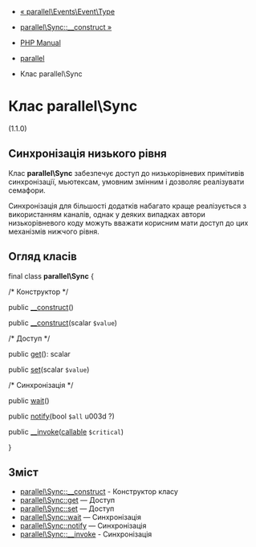 - [« parallel\Events\Event\Type](class.parallel-events-event-type.md)
- [parallel\Sync::\_\_construct »](parallel-sync.construct.md)

- [PHP Manual](index.md)
- [parallel](book.parallel.md)
- Клас parallel\Sync

# Клас parallel\Sync

(1.1.0)

## Синхронізація низького рівня

Клас **parallel\Sync** забезпечує доступ до низькорівневих примітивів
синхронізації, мьютексам, умовним змінним і дозволяє реалізувати
семафори.

Синхронізація для більшості додатків набагато краще реалізується з
використанням каналів, однак у деяких випадках автори
низькорівневого коду можуть вважати корисним мати доступ до цих
механізмів нижчого рівня.

## Огляд класів

final class **parallel\Sync** {

/\* Конструктор \*/

public [\_\_construct](parallel-sync.construct.md)()

public [\_\_construct](parallel-sync.construct.md)(scalar `$value`)

/\* Доступ \*/

public [get](parallel-sync.get.md)(): scalar

public [set](parallel-sync.set.md)(scalar `$value`)

/\* Синхронізація \*/

public [wait](parallel-sync.wait.md)()

public [notify](parallel-sync.notify.md)(bool `$all` u003d ?)

public
[\_\_invoke](parallel-sync.invoke.md)([callable](language.types.callable.md)
`$critical`)

}

## Зміст

- [parallel\Sync::\_\_construct](parallel-sync.construct.md) -
Конструктор класу
- [parallel\Sync::get](parallel-sync.get.md) — Доступ
- [parallel\Sync::set](parallel-sync.set.md) — Доступ
- [parallel\Sync::wait](parallel-sync.wait.md) — Синхронізація
- [parallel\Sync::notify](parallel-sync.notify.md) — Синхронізація
- [parallel\Sync::\_\_invoke](parallel-sync.invoke.md) -
Синхронізація
